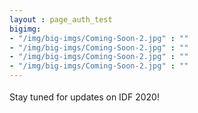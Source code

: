 ```yaml
---
layout : page_auth_test
bigimg:
- "/img/big-imgs/Coming-Soon-2.jpg" : ""
- "/img/big-imgs/Coming-Soon-2.jpg" : ""
- "/img/big-imgs/Coming-Soon-2.jpg" : ""
- "/img/big-imgs/Coming-Soon-2.jpg" : ""
---
```

<body style="font-serif;line-height:1.8">
   <div align="center">
   </div>
   <div style="text-align: justify;">Stay tuned for updates on IDF 2020!</div>
</body>
